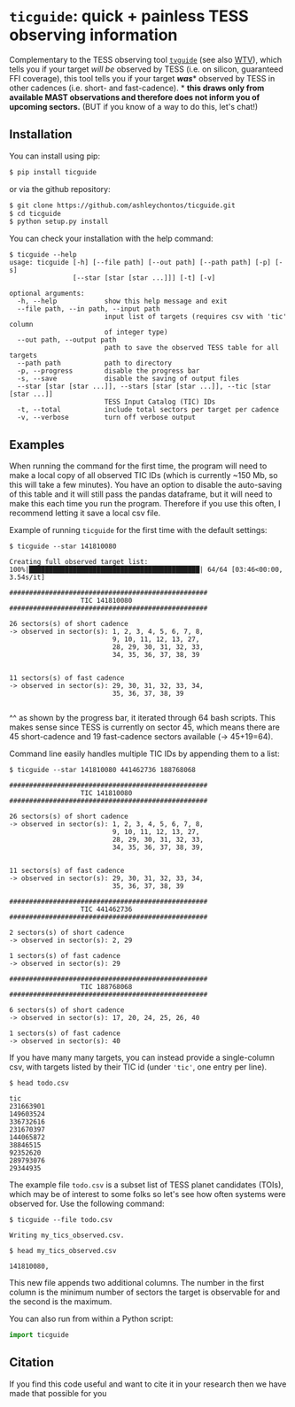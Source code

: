# ``ticguide``: **quick + painless TESS observing information**

Complementary to the TESS observing tool [``tvguide``](https://github.com/tessgi/tvguide) (see also [WTV](https://heasarc.gsfc.nasa.gov/cgi-bin/tess/webtess/wtv.py)), which tells you if your target *will be* observed by TESS (i.e. on silicon, guaranteed FFI coverage), this tool tells you if your target ***was**** observed by TESS in other cadences (i.e. short- and fast-cadence). * **this draws only from available MAST observations and therefore does not inform you of upcoming sectors.** (BUT if you know of a way to do this, let's chat!)

## Installation
You can install using pip:

``` bash
$ pip install ticguide
```

or via the github repository:

``` bash
$ git clone https://github.com/ashleychontos/ticguide.git
$ cd ticguide
$ python setup.py install
```

You can check your installation with the help command:

```
$ ticguide --help
usage: ticguide [-h] [--file path] [--out path] [--path path] [-p] [-s]
                [--star [star [star ...]]] [-t] [-v]

optional arguments:
  -h, --help            show this help message and exit
  --file path, --in path, --input path
                        input list of targets (requires csv with 'tic' column
                        of integer type)
  --out path, --output path
                        path to save the observed TESS table for all targets
  --path path           path to directory
  -p, --progress        disable the progress bar
  -s, --save            disable the saving of output files
  --star [star [star ...]], --stars [star [star ...]], --tic [star [star ...]]
                        TESS Input Catalog (TIC) IDs
  -t, --total           include total sectors per target per cadence
  -v, --verbose         turn off verbose output
```

## Examples

When running the command for the first time, the program will need to make a local copy of all observed
TIC IDs (which is currently ~150 Mb, so this will take a few minutes). You have an option to disable the
auto-saving of this table and it will still pass the pandas dataframe, but it will need to make this each
time you run the program. Therefore if you use this often, I recommend letting it save a local csv file.

Example of running `ticguide` for the first time with the default settings:

```
$ ticguide --star 141810080

Creating full observed target list:
100%|███████████████████████████████████████████| 64/64 [03:46<00:00,  3.54s/it]

##################################################
                  TIC 141810080                   
##################################################

26 sectors(s) of short cadence
-> observed in sector(s): 1, 2, 3, 4, 5, 6, 7, 8, 
                          9, 10, 11, 12, 13, 27, 
                          28, 29, 30, 31, 32, 33, 
                          34, 35, 36, 37, 38, 39 
                                                

11 sectors(s) of fast cadence
-> observed in sector(s): 29, 30, 31, 32, 33, 34, 
                          35, 36, 37, 38, 39  
                         
```

^^ as shown by the progress bar, it iterated through 64 bash scripts. This makes sense
since TESS is currently on sector 45, which means there are 45 short-cadence and 19 
fast-cadence sectors available (-> 45+19=64).

Command line easily handles multiple TIC IDs by appending them to a list:

```
$ ticguide --star 141810080 441462736 188768068

##################################################
                  TIC 141810080                   
##################################################

26 sectors(s) of short cadence
-> observed in sector(s): 1, 2, 3, 4, 5, 6, 7, 8, 
                          9, 10, 11, 12, 13, 27, 
                          28, 29, 30, 31, 32, 33, 
                          34, 35, 36, 37, 38, 39, 
                                                

11 sectors(s) of fast cadence
-> observed in sector(s): 29, 30, 31, 32, 33, 34, 
                          35, 36, 37, 38, 39    

##################################################
                  TIC 441462736                   
##################################################

2 sectors(s) of short cadence
-> observed in sector(s): 2, 29

1 sectors(s) of fast cadence
-> observed in sector(s): 29

##################################################
                  TIC 188768068                   
##################################################

6 sectors(s) of short cadence
-> observed in sector(s): 17, 20, 24, 25, 26, 40

1 sectors(s) of fast cadence
-> observed in sector(s): 40
```

If you have many many targets, you can instead provide a single-column csv, with targets
listed by their TIC id (under `'tic'`, one entry per line).
```
$ head todo.csv

tic
231663901
149603524
336732616
231670397
144065872
38846515
92352620
289793076
29344935
```

The example file `todo.csv` is a subset list of TESS planet candidates (TOIs), which may be of interest
to some folks so let's see how often systems were observed for. Use the following command:
```
$ ticguide --file todo.csv

Writing my_tics_observed.csv.

$ head my_tics_observed.csv

141810080, 

```
This new file appends two additional columns. The number in the first column is the minimum number of sectors the target is observable for and the second is the maximum.

You can also run from within a Python script:
```python
import ticguide


```

## Citation
If you find this code useful and want to cite it in your research then we have made that possible for you
```

